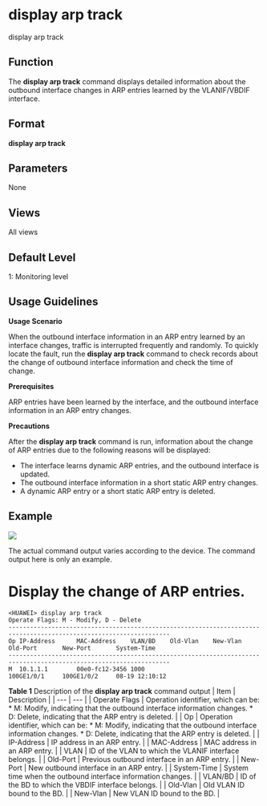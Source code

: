 display arp track
=================

display arp track

Function
--------



The **display arp track** command displays detailed information about the outbound interface changes in ARP entries learned by the VLANIF/VBDIF interface.




Format
------

**display arp track**


Parameters
----------

None

Views
-----

All views


Default Level
-------------

1: Monitoring level


Usage Guidelines
----------------

**Usage Scenario**



When the outbound interface information in an ARP entry learned by an interface changes, traffic is interrupted frequently and randomly. To quickly locate the fault, run the **display arp track** command to check records about the change of outbound interface information and check the time of change.



**Prerequisites**



ARP entries have been learned by the interface, and the outbound interface information in an ARP entry changes.



**Precautions**

After the **display arp track** command is run, information about the change of ARP entries due to the following reasons will be displayed:

* The interface learns dynamic ARP entries, and the outbound interface is updated.
* The outbound interface information in a short static ARP entry changes.
* A dynamic ARP entry or a short static ARP entry is deleted.


Example
-------

![](../public_sys-resources/note_3.0-en-us.png) 

The actual command output varies according to the device. The command output here is only an example.


# Display the change of ARP entries.
```
<HUAWEI> display arp track
Operate Flags: M - Modify, D - Delete
-------------------------------------------------------------------------------------------------------------------
Op IP-Address      MAC-Address    VLAN/BD    Old-Vlan    New-Vlan    Old-Port       New-Port       System-Time
-------------------------------------------------------------------------------------------------------------------
M  10.1.1.1        00e0-fc12-3456 1000                               100GE1/0/1     100GE1/0/2     08-19 12:10:12

```

**Table 1** Description of the **display arp track** command output
| Item | Description |
| --- | --- |
| Operate Flags | Operation identifier, which can be:   * M: Modify, indicating that the outbound interface information changes. * D: Delete, indicating that the ARP entry is deleted. |
| Op | Operation identifier, which can be:   * M: Modify, indicating that the outbound interface information changes. * D: Delete, indicating that the ARP entry is deleted. |
| IP-Address | IP address in an ARP entry. |
| MAC-Address | MAC address in an ARP entry. |
| VLAN | ID of the VLAN to which the VLANIF interface belongs. |
| Old-Port | Previous outbound interface in an ARP entry. |
| New-Port | New outbound interface in an ARP entry. |
| System-Time | System time when the outbound interface information changes. |
| VLAN/BD | ID of the BD to which the VBDIF interface belongs. |
| Old-Vlan | Old VLAN ID bound to the BD. |
| New-Vlan | New VLAN ID bound to the BD. |
